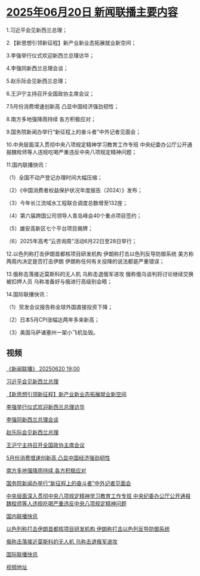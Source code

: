 # [2025年06月20日 新闻联播主要内容](https://tv.cctv.com/lm/xwlb/day/20250620.shtml)

1.习近平会见新西兰总理；

2.【新思想引领新征程】新产业新业态拓展就业新空间；

3.李强举行仪式欢迎新西兰总理访华；

4.李强同新西兰总理会谈；

5.赵乐际会见新西兰总理；

6.王沪宁主持召开全国政协主席会议；

7.5月份消费增速创新高 凸显中国经济强劲韧性；

8.南方多地强降雨持续 各方积极应对；

9.国务院新闻办举行“新征程上的奋斗者”中外记者见面会；

10.中央层面深入贯彻中央八项规定精神学习教育工作专班 中央纪委办公厅公开通报魏栓师等人违规吃喝严重违反中央八项规定精神问题；

11.国内联播快讯：

（1）全国不动产登记办理时间大幅压缩；

（2）《中国消费者权益保护状况年度报告（2024）》发布；

（3）今年长江流域水工程联合调度总数增至132座；

（4）第六届跨国公司领导人青岛峰会40个重点项目签约；

（5）雄安高新区七个平台项目揭牌；

（6）2025年高考“云咨询周”活动6月22日至28日举行；

12.以色列称打击伊朗首都核项目研发机构 伊朗称打击以色列反导防御系统 美方称两周内决定是否打击伊朗 伊朗称任何有关投降的说法都是严重错误；

13.俄称击落接近莫斯科的无人机 乌称击退俄军进攻 俄称俄乌谈判将讨论继续交换被扣押人员 乌称准备好与俄进行高级别会晤；

14.国际联播快讯：

（1）贸发会议报告称全球外国直接投资下降；

（2）日本5月CPI涨幅达两年多来新高；

（3）美国马萨诸塞州一架小飞机坠毁。

## 视频

[《新闻联播》 20250620 19:00](https://tv.cctv.com/2025/06/20/VIDEiyQwKte5hLtgouqxxGP5250620.shtml)

[习近平会见新西兰总理](https://tv.cctv.com/2025/06/20/VIDED7AKxciz5LQMSO6GjrHD250620.shtml)

[【新思想引领新征程】新产业新业态拓展就业新空间](https://tv.cctv.com/2025/06/20/VIDETZwD8w2pQ38DDLuk93Cc250620.shtml)

[李强举行仪式欢迎新西兰总理访华](https://tv.cctv.com/2025/06/20/VIDEWX7PAgQVICbJ0pqOgmq7250620.shtml)

[李强同新西兰总理会谈](https://tv.cctv.com/2025/06/20/VIDENGRWSBs8aJ8VGwDxackk250620.shtml)

[赵乐际会见新西兰总理](https://tv.cctv.com/2025/06/20/VIDEgb3wTAIKysBhM4xHqf9G250620.shtml)

[王沪宁主持召开全国政协主席会议](https://tv.cctv.com/2025/06/20/VIDE4CHNa5vP3L17unKoMGs9250620.shtml)

[5月份消费增速创新高 凸显中国经济强劲韧性](https://tv.cctv.com/2025/06/20/VIDEsxnM2YKa03hPfM2YgTmR250620.shtml)

[南方多地强降雨持续 各方积极应对](https://tv.cctv.com/2025/06/20/VIDEBdkdPhehmttuBMDScNqm250620.shtml)

[国务院新闻办举行“新征程上的奋斗者”中外记者见面会](https://tv.cctv.com/2025/06/20/VIDECu9ooychHZxgh5WdjEZd250620.shtml)

[中央层面深入贯彻中央八项规定精神学习教育工作专班 中央纪委办公厅公开通报魏栓师等人违规吃喝严重违反中央八项规定精神问题](https://tv.cctv.com/2025/06/20/VIDEQMorqUh4XOOHHCtUpc60250620.shtml)

[国内联播快讯](https://tv.cctv.com/2025/06/20/VIDE8Pd3EMfuDirzh3CjNDWS250620.shtml)

[以色列称打击伊朗首都核项目研发机构 伊朗称打击以色列反导防御系统](https://tv.cctv.com/2025/06/20/VIDEfFTDboPH4TNmjNH6jUM7250620.shtml)

[俄称击落接近莫斯科的无人机 乌称击退俄军进攻](https://tv.cctv.com/2025/06/20/VIDEiyVSnQXl9ubjsJIO82EM250620.shtml)

[国际联播快讯](https://tv.cctv.com/2025/06/20/VIDE3ErblwsYIEIGR15cUcQo250620.shtml)

[视频地址](https://tv.cctv.com/lm/xwlb/day/20250620.shtml) 

